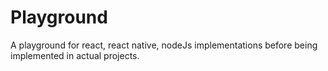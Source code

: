 # Playground
A playground for react, react native, nodeJs implementations before being implemented in actual projects.
